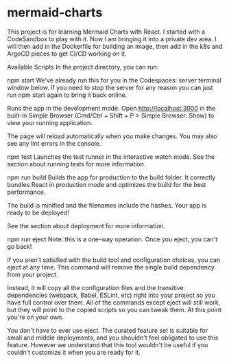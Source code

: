 # mermaid-charts

This project is for learning Mermaid Charts with React. I started with a CodeSandbox to play with it. Now I am bringing it into a private dev area. I will then add in the Dockerfile for building an image, then add in the k8s and ArgoCD pieces to get CI/CD working on it. 


Available Scripts
In the project directory, you can run:

npm start
We've already run this for you in the Codespaces: server terminal window below. If you need to stop the server for any reason you can just run npm start again to bring it back online.

Runs the app in the development mode.
Open <http://localhost:3000> in the built-in Simple Browser (Cmd/Ctrl + Shift + P > Simple Browser: Show) to view your running application.

The page will reload automatically when you make changes.
You may also see any lint errors in the console.

npm test
Launches the test runner in the interactive watch mode.
See the section about running tests for more information.

npm run build
Builds the app for production to the build folder.
It correctly bundles React in production mode and optimizes the build for the best performance.

The build is minified and the filenames include the hashes.
Your app is ready to be deployed!

See the section about deployment for more information.

npm run eject
Note: this is a one-way operation. Once you eject, you can't go back!

If you aren't satisfied with the build tool and configuration choices, you can eject at any time. This command will remove the single build dependency from your project.

Instead, it will copy all the configuration files and the transitive dependencies (webpack, Babel, ESLint, etc) right into your project so you have full control over them. All of the commands except eject will still work, but they will point to the copied scripts so you can tweak them. At this point you're on your own.

You don't have to ever use eject. The curated feature set is suitable for small and middle deployments, and you shouldn't feel obligated to use this feature. However we understand that this tool wouldn't be useful if you couldn't customize it when you are ready for it.

